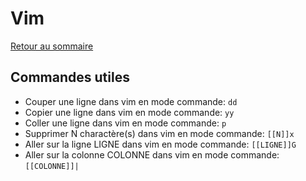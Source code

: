# Vim

[Retour au sommaire](index.md)

## Commandes utiles
- Couper une ligne dans vim en mode commande: `dd`
- Copier une ligne dans vim en mode commande: `yy`
- Coller une ligne dans vim en mode commande: `p`
- Supprimer N charactère(s) dans vim en mode commande: `[[N]]x`
- Aller sur la ligne LIGNE dans vim en mode commande: `[[LIGNE]]G`
- Aller sur la colonne COLONNE dans vim en mode commande: `[[COLONNE]]|`
